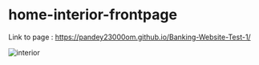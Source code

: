 # home-interior-frontpage
Link to page : https://pandey23000om.github.io/Banking-Website-Test-1/

![interior](https://user-images.githubusercontent.com/62153451/137636983-27814ce4-55ba-45c1-a2e1-1abcd38706d7.gif)
